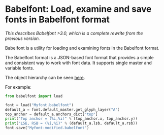 # Babelfont: Load, examine and save fonts in Babelfont format

*This describes Babelfont >3.0, which is a complete rewrite from the previous version.*

Babelfont is a utility for loading and examining fonts in the Babelfont format.

The Babelfont format is a JSON-based font format that provides a simple and
consistent way to work with font data. It supports single master and variable fonts.

The object hierarchy can be seen [here](docs/Font.md).

For example:

```python
from babelfont import load

font = load("Myfont.babelfont")
default_a = font.default_master.get_glyph_layer("A")
top_anchor = default_a.anchors_dict["top"]
print("Top anchor = (%i,%i)" % (top_anchor.x, top_anchor.y))
print("LSB, RSB = (%i,%i)" % (default_a.lsb, default_a.rsb))
font.save("Myfont-modified.babelfont")
```
